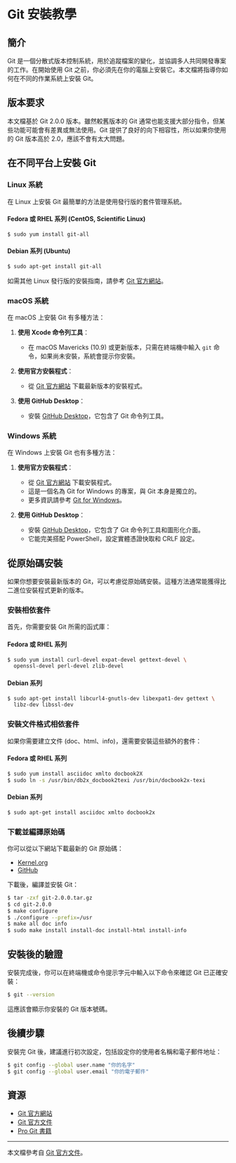 # Git 安裝教學

## 簡介

Git 是一個分散式版本控制系統，用於追蹤檔案的變化，並協調多人共同開發專案的工作。在開始使用 Git 之前，你必須先在你的電腦上安裝它。本文檔將指導你如何在不同的作業系統上安裝 Git。

## 版本要求

本文檔基於 Git 2.0.0 版本。雖然較舊版本的 Git 通常也能支援大部分指令，但某些功能可能會有差異或無法使用。Git 提供了良好的向下相容性，所以如果你使用的 Git 版本高於 2.0，應該不會有太大問題。

## 在不同平台上安裝 Git

### Linux 系統

在 Linux 上安裝 Git 最簡單的方法是使用發行版的套件管理系統。

#### Fedora 或 RHEL 系列 (CentOS, Scientific Linux)

```bash
$ sudo yum install git-all
```

#### Debian 系列 (Ubuntu)

```bash
$ sudo apt-get install git-all
```

如需其他 Linux 發行版的安裝指南，請參考 [Git 官方網站](https://git-scm.com/download/linux)。

### macOS 系統

在 macOS 上安裝 Git 有多種方法：

1. **使用 Xcode 命令列工具**：
   - 在 macOS Mavericks (10.9) 或更新版本，只需在終端機中輸入 `git` 命令，如果尚未安裝，系統會提示你安裝。

2. **使用官方安裝程式**：
   - 從 [Git 官方網站](https://git-scm.com/download/mac) 下載最新版本的安裝程式。

3. **使用 GitHub Desktop**：
   - 安裝 [GitHub Desktop](http://mac.github.com)，它包含了 Git 命令列工具。

### Windows 系統

在 Windows 上安裝 Git 也有多種方法：

1. **使用官方安裝程式**：
   - 從 [Git 官方網站](https://git-scm.com/download/win) 下載安裝程式。
   - 這是一個名為 Git for Windows 的專案，與 Git 本身是獨立的。
   - 更多資訊請參考 [Git for Windows](http://git-for-windows.github.io/)。

2. **使用 GitHub Desktop**：
   - 安裝 [GitHub Desktop](http://windows.github.com)，它包含了 Git 命令列工具和圖形化介面。
   - 它能完美搭配 PowerShell，設定實體憑證快取和 CRLF 設定。

## 從原始碼安裝

如果你想要安裝最新版本的 Git，可以考慮從原始碼安裝。這種方法通常能獲得比二進位安裝程式更新的版本。

### 安裝相依套件

首先，你需要安裝 Git 所需的函式庫：

#### Fedora 或 RHEL 系列

```bash
$ sudo yum install curl-devel expat-devel gettext-devel \
  openssl-devel perl-devel zlib-devel
```

#### Debian 系列

```bash
$ sudo apt-get install libcurl4-gnutls-dev libexpat1-dev gettext \
  libz-dev libssl-dev
```

### 安裝文件格式相依套件

如果你需要建立文件 (doc、html、info)，還需要安裝這些額外的套件：

#### Fedora 或 RHEL 系列

```bash
$ sudo yum install asciidoc xmlto docbook2X
$ sudo ln -s /usr/bin/db2x_docbook2texi /usr/bin/docbook2x-texi
```

#### Debian 系列

```bash
$ sudo apt-get install asciidoc xmlto docbook2x
```

### 下載並編譯原始碼

你可以從以下網站下載最新的 Git 原始碼：
- [Kernel.org](https://www.kernel.org/pub/software/scm/git)
- [GitHub](https://github.com/git/git/releases)

下載後，編譯並安裝 Git：

```bash
$ tar -zxf git-2.0.0.tar.gz
$ cd git-2.0.0
$ make configure
$ ./configure --prefix=/usr
$ make all doc info
$ sudo make install install-doc install-html install-info
```

## 安裝後的驗證

安裝完成後，你可以在終端機或命令提示字元中輸入以下命令來確認 Git 已正確安裝：

```bash
$ git --version
```

這應該會顯示你安裝的 Git 版本號碼。

## 後續步驟

安裝完 Git 後，建議進行初次設定，包括設定你的使用者名稱和電子郵件地址：

```bash
$ git config --global user.name "你的名字"
$ git config --global user.email "你的電子郵件"
```

## 資源

- [Git 官方網站](https://git-scm.com/)
- [Git 官方文件](https://git-scm.com/doc)
- [Pro Git 書籍](https://git-scm.com/book/zh-tw/v2)

---

本文檔參考自 [Git 官方文件](https://git-scm.com/book/zh-tw/v2/%E9%96%8B%E5%A7%8B-Git-%E5%AE%89%E8%A3%9D%E6%95%99%E5%AD%B8)。
